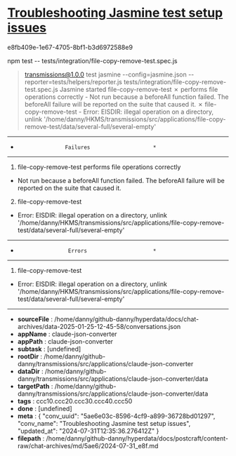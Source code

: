 # [Troubleshooting Jasmine test setup issues](https://claude.ai/chat/5ae6e03c-8596-4cf9-a899-36728bd01297)

e8fb409e-1e67-4705-8bf1-b3d6972588e9

npm test -- tests/integration/file-copy-remove-test.spec.js
> transmissions@1.0.0 test
> jasmine --config=jasmine.json --reporter=tests/helpers/reporter.js tests/integration/file-copy-remove-test.spec.js
Jasmine started
  file-copy-remove-test
    ✗ performs file operations correctly
      - Not run because a beforeAll function failed. The beforeAll failure will be reported on the suite that caused it.
    ✗ file-copy-remove-test
      - Error: EISDIR: illegal operation on a directory, unlink '/home/danny/HKMS/transmissions/src/applications/file-copy-remove-test/data/several-full/several-empty'
**************************************************
*                    Failures                    *
**************************************************
1) file-copy-remove-test performs file operations correctly
  - Not run because a beforeAll function failed. The beforeAll failure will be reported on the suite that caused it.
2) file-copy-remove-test
  - Error: EISDIR: illegal operation on a directory, unlink '/home/danny/HKMS/transmissions/src/applications/file-copy-remove-test/data/several-full/several-empty'
**************************************************
*                     Errors                     *
**************************************************
1) file-copy-remove-test
  - Error: EISDIR: illegal operation on a directory, unlink '/home/danny/HKMS/transmissions/src/applications/file-copy-remove-test/data/several-full/several-empty'

---

* **sourceFile** : /home/danny/github-danny/hyperdata/docs/chat-archives/data-2025-01-25-12-45-58/conversations.json
* **appName** : claude-json-converter
* **appPath** : claude-json-converter
* **subtask** : [undefined]
* **rootDir** : /home/danny/github-danny/transmissions/src/applications/claude-json-converter
* **dataDir** : /home/danny/github-danny/transmissions/src/applications/claude-json-converter/data
* **targetPath** : /home/danny/github-danny/transmissions/src/applications/claude-json-converter/data
* **tags** : ccc10.ccc20.ccc30.ccc40.ccc50
* **done** : [undefined]
* **meta** : {
  "conv_uuid": "5ae6e03c-8596-4cf9-a899-36728bd01297",
  "conv_name": "Troubleshooting Jasmine test setup issues",
  "updated_at": "2024-07-31T12:35:36.276412Z"
}
* **filepath** : /home/danny/github-danny/hyperdata/docs/postcraft/content-raw/chat-archives/md/5ae6/2024-07-31_e8f.md